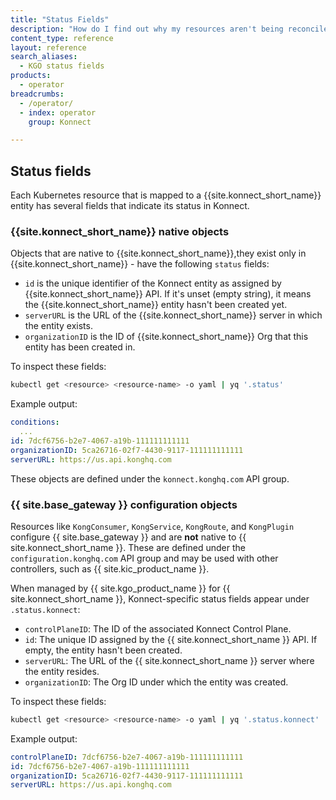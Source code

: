 ```yaml
---
title: "Status Fields"
description: "How do I find out why my resources aren't being reconciled against {{ site.konnect_short_name }}?"
content_type: reference
layout: reference
search_aliases:
  - KGO status fields
products:
  - operator
breadcrumbs:
  - /operator/
  - index: operator
    group: Konnect

---
```


## Status fields

Each Kubernetes resource that is mapped to a {{site.konnect_short_name}} entity has several fields that indicate its status in Konnect.

### {{site.konnect_short_name}} native objects

Objects that are native to {{site.konnect_short_name}},they exist only in {{site.konnect_short_name}} - have the following `status` fields:

- `id` is the unique identifier of the Konnect entity as assigned by {{site.konnect_short_name}} API. If it's unset (empty string), it means the {{site.konnect_short_name}} entity hasn't been created yet.
- `serverURL` is the URL of the {{site.konnect_short_name}} server in which the entity exists.
- `organizationID` is the ID of {{site.konnect_short_name}} Org that this entity has been created in.

To inspect these fields:

```bash
kubectl get <resource> <resource-name> -o yaml | yq '.status'
```

Example output:

```yaml
conditions:
  ...
id: 7dcf6756-b2e7-4067-a19b-111111111111
organizationID: 5ca26716-02f7-4430-9117-111111111111
serverURL: https://us.api.konghq.com
```

These objects are defined under the `konnect.konghq.com` API group.

### {{ site.base_gateway }} configuration objects

Resources like `KongConsumer`, `KongService`, `KongRoute`, and `KongPlugin` configure {{ site.base_gateway }} and are **not** native to {{ site.konnect_short_name }}. These are defined under the `configuration.konghq.com` API group and may be used with other controllers, such as {{ site.kic_product_name }}.

When managed by {{ site.kgo_product_name }} for {{ site.konnect_short_name }}, Konnect-specific status fields appear under `.status.konnect`:

- `controlPlaneID`: The ID of the associated Konnect Control Plane.
- `id`: The unique ID assigned by the {{ site.konnect_short_name }} API. If empty, the entity hasn't been created.
- `serverURL`: The URL of the {{ site.konnect_short_name }} server where the entity resides.
- `organizationID`: The Org ID under which the entity was created.

To inspect these fields:


```bash
kubectl get <resource> <resource-name> -o yaml | yq '.status.konnect'
```

Example output:

```yaml
controlPlaneID: 7dcf6756-b2e7-4067-a19b-111111111111
id: 7dcf6756-b2e7-4067-a19b-111111111111
organizationID: 5ca26716-02f7-4430-9117-111111111111
serverURL: https://us.api.konghq.com
```